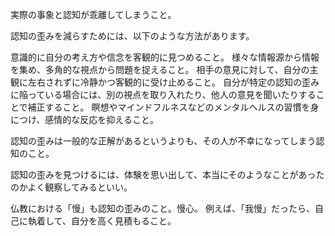 実際の事象と認知が乖離してしまうこと。

認知の歪みを減らすためには、以下のような方法があります。

意識的に自分の考え方や信念を客観的に見つめること。
様々な情報源から情報を集め、多角的な視点から問題を捉えること。
相手の意見に対して、自分の主観に左右されずに冷静かつ客観的に受け止めること。
自分が特定の認知の歪みに陥っている場合には、別の視点を取り入れたり、他人の意見を聞いたりすることで補正すること。
瞑想やマインドフルネスなどのメンタルヘルスの習慣を身につけ、感情的な反応を抑えること。

認知の歪みは一般的な正解があるというよりも、その人が不幸になってしまう認知のこと。

認知の歪みを見つけるには、体験を思い出して、本当にそのようなことがあったのかよく観察してみるといい。

仏教における「慢」も認知の歪みのこと。慢心。
例えば、「我慢」だったら、自己に執着して、自分を高く見積もること。
